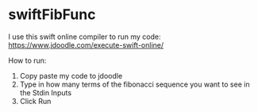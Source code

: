 # swiftFibFunc

I use this swift online compiler to run my code: https://www.jdoodle.com/execute-swift-online/

How to run:
1. Copy paste my code to jdoodle
2. Type in how many terms of the fibonacci sequence you want to see in the Stdin Inputs 
3. Click Run
